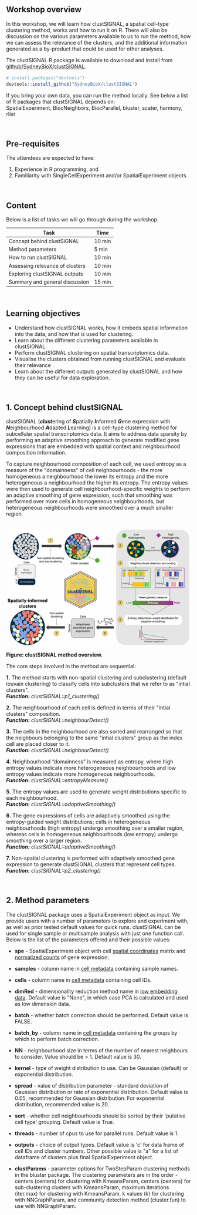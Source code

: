 ## Workshop overview

In this workshop, we will learn how clustSIGNAL, a spatial cell-type clustering method, works and how to run it on R. There will also be discussion on the various parameters available to us to run the method, how we can assess the relevance of the clusters, and the additional information generated as a by-product that could be used for other analyses. 

The clustSIGNAL R package is available to download and install from [github/SydneyBioX/clustSIGNAL](https://github.com/SydneyBioX/clustSIGNAL).
``` r
# install.packages("devtools")
devtools::install_github("SydneyBioX/clustSIGNAL")
```

If you bring your own data, you can run the method locally. See below a list of R packages that clustSIGNAL depends on:
<br /> SpatialExperiment, BiocNeighbors, BiocParallel, bluster, scater, harmony, rlist

<br />

## Pre-requisites

The attendees are expected to have:

1. Experience in R programming, and
2. Familiarity with SingleCellExperiment and/or SpatialExperiment objects.

<br />

## Content

Below is a list of tasks we will go through during the workshop.

| Task                            | Time    |
| ------------------------------- | ------- |
| Concept behind clustSIGNAL      | 10 min  |
| Method parameters               | 5 min   |
| How to run clustSIGNAL          | 10 min  |
| Assessing relevance of clusters | 10 min  |
| Exploring clustSIGNAL outputs   | 10 min  |
| Summary and general discussion  | 15 min  |

<br />

## Learning objectives

- Understand how clustSIGNAL works, how it embeds spatial information into the data, and how that is used for clustering. 
- Learn about the different clustering parameters available in clustSIGNAL.
- Perform clustSIGNAL clustering on spatial transcriptomics data.
- Visualise the clusters obtained from running clustSIGNAL and evaluate their relevance .
- Learn about the different outputs generated by clustSIGNAL and how they can be useful for data exploration. 

<br />

## 1.  Concept behind clustSIGNAL

clustSIGNAL (***clust***ering of ***S***patially ***I***nformed ***G***ene expression with ***N***eighbourhood ***A***dapted ***L***earning) is a cell-type clustering method for subcellular spatial transcriptomics data. It aims to address data sparsity by performing an adaptive smoothing approach to generate modified gene expressions that are embedded with spatial context and neighbourhood composition information.

To capture neighbourhood composition of each cell, we used entropy as a measure of the "domainness" of cell neighbourhoods - the more homogeneous a neighbourhood the lower its entropy and the more heterogeneous a neighbourhood the higher its entropy. The entropy values were then used to generate cell neighbourhood-specific weights to perform an adaptive smoothing of gene expression, such that smoothing was performed over more cells in homogeneous neighbourhoods, but heterogeneous neighbourhoods were smoothed over a much smaller region. 

<br />

<img src="inst/images/Fig1_schematic.jpg" align="middle"/>

<br />

**Figure: clustSIGNAL method overview.**

The core steps involved in the method are sequential:

**1.** The method starts with non-spatial clustering and subclustering (default louvain clustering) to classify cells into subclusters that we refer to as "intial clusters". <br /> ***Function:** clustSIGNAL::p1_clustering()*

**2.** The neighbourhood of each cell is defined in terms of their "intial clusters" composition.
<br /> ***Function:** clustSIGNAL::neighbourDetect()*

**3.** The cells in the neighbourhood are also sorted and rearranged so that the neighbours belonging to the same "intial clusters" group as the index cell are placed closer to it.
<br /> ***Function:** clustSIGNAL::neighbourDetect()*

**4.** Neighbourhood “domainness” is measured as entropy, where high entropy values indicate more heterogeneous neighbourhoods and low entropy values indicate more homogeneous neighbourhoods.
<br /> ***Function:** clustSIGNAL::entropyMeasure()*

**5.** The entropy values are used to generate weight distributions specific to each neighbourhood.
<br /> ***Function:** clustSIGNAL::adaptiveSmoothing()*

**6.** The gene expressions of cells are adaptively smoothed using the entropy-guided weight distributions; cells in heterogeneous neighbourhoods (high entropy) undergo smoothing over a smaller region, whereas cells in homogeneous neighbourhoods (low entropy) undergo smoothing over a larger region.
<br /> ***Function:** clustSIGNAL::adaptiveSmoothing()*

**7.** Non-spatial clustering is performed with adaptively smoothed gene expression to generate clustSIGNAL clusters that represent cell types.
<br /> ***Function:** clustSIGNAL::p2_clustering()*

<br />

## 2.  Method parameters

The clustSIGNAL package uses a SpatialExperiment object as input. We provide users with a number of parameters to explore and experiment with, as well as prior tested default values for quick runs. clustSIGNAL can be used for single sample or multisample analysis with just one function call. Below is the list of the parameters offered and their possible values:

-   **spe** - SpatialExperiment object with cell [spatial coordinates](## "Stored in the spatialCoords(spe) cell location section") matrix and [normalized counts](## "Stored under logcounts(spe) assay") of gene expression.

-   **samples** - column name in [cell metadata](## "Stored in the colData(spe) section") containing sample names.

-   **cells** - column name in [cell metadata](## "Stored in the colData(spe) section") containing cell IDs.

-   **dimRed** - dimensionality reduction method name in [low embedding data](## "Stored in the reducedDimNames(spe) embeddings section"). Default value is "None", in which case PCA is calculated and used as low dimension data.

-   **batch** - whether batch correction should be performed. Default value is FALSE.

-   **batch_by** - column name in [cell metadata](## "Stored in the colData(spe) section") containing the groups by which to perform batch correction.

-   **NN** - neighbourhood size in terms of the number of nearest neighbours to consider. Value should be \> 1. Default value is 30.

-   **kernel** - type of weight distribution to use. Can be Gaussian (default) or exponential distribution.

-   **spread** - value of distribution parameter - standard deviation of Gaussian distribution or rate of exponential distribution. Default value is 0.05, recommended for Gaussian distribution. For exponential distribution, recommended value is 20.

-   **sort** - whether cell neighbourhoods should be sorted by their 'putative cell type' grouping. Default value is True.

-   **threads** - number of cpus to use for parallel runs. Default value is 1.

-   **outputs** - choice of output types. Default value is 'c' for data frame of cell IDs and cluster numbers. Other possible value is "a" for a list of dataframe of clusters plus final SpatialExperiment object.

-   **clustParams** - parameter options for TwoStepParam clustering methods in the bluster package. The clustering parameters are in the order - centers (centers) for clustering with KmeansParam, centers (centers) for sub-clustering clusters with KmeansParam, maximum iterations (iter.max) for clustering with KmeansParam, k values (k) for clustering with NNGraphParam, and community detection method (cluster.fun) to use with NNGraphParam.

